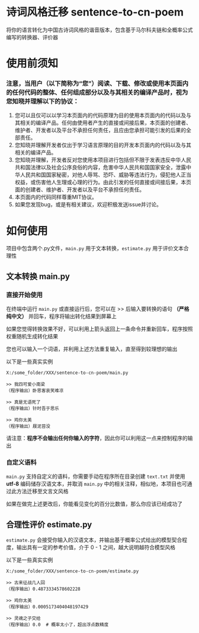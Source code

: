 # 诗词风格迁移 sentence-to-cn-poem
将你的语言转化为中国古诗词风格的谐音版本，包含基于马尔科夫链和全概率公式编写的转换器、评价器</p>

# 使用前须知
### 注意，当用户（以下简称为“您”）阅读、下载、修改或使用本页面内的任何代码的整体、任何组成部分以及与其相关的编译产品时，视为您知晓并理解以下的协议：</p>
1. 您可以且仅可以以学习本页面内的代码原理为目的使用本页面内的代码以及与其相关的编译产品。任何由使用者产生的直接或间接后果，本页面的创建者、维护者、开发者以及平台不承担任何责任，且应由您承担可能引发的后果的全部责任。
2. 您知晓并理解开发者仅出于学习语言原理的目的开发本页面内的代码以及与其相关的编译产品。
3. 您知晓并理解，开发者反对您使用本项目进行包括但不限于发表违反中华人民共和国法律以及社会公序良俗的内容，危害中华人民共和国国家安全，泄露中华人民共和国国家秘密，对他人辱骂、恐吓、威胁等违法行为，侵犯他人正当权益，或伤害他人生理或心理的行为。由此引发的任何直接或间接后果，本页面的创建者、维护者、开发者以及平台不承担任何责任。
4. 本页面内的代码同样尊重MIT协议。
5. 如果您发现bug，或是有相关建议，欢迎积极发送issue并讨论。

# 如何使用
项目中包含两个.py文件，``main.py`` 用于文本转换，``estimate.py`` 用于评价文本合理性</p></p>
## 文本转换 main.py
### 直接开始使用
在终端中运行 ``main.py`` 或直接运行后，您可以在 >> 后输入要转换的语句 **（严格纯中文）** 并回车，程序将输出转化结果到屏幕上</p>
如果您觉得转换效果不好，可以利用上箭头返回上一条命令并重新回车，程序按照权重随机生成转化结果</p>
您也可以输入一个词语，并利用上述方法重复输入，直至得到较理想的输出</p></p>

以下是一些真实实例</p>
```
X:/some_folder/XXX/sentence-to-cn-poem/main.py

>> 我四可爱小南梁
（程序输出）卧思客哀笑难凉

>> 真是无语死了
（程序输出）针时吾于思乐

>> 鸡你太美
（程序输出）屐泥苔没
```
请注意：**程序不会输出任何你输入的字符**，因此你可以利用这一点来控制程序的输出</p>
### 自定义语料
``main.py`` 支持自定义的语料，你需要手动在程序所在目录创建 ``text.txt`` 并使用 **utf-8** 编码储存汉语文本，并取消 ``main.py`` 中的相关注释，相似地，本项目也可通过此方法迁移至文言文风格</p>
如果在做完上述更改后，你能看见变化的百分比数值，那么你应该已经成功了</p>

## 合理性评价 estimate.py
``estimate.py`` 会接受你输入的汉语文本，并输出基于概率公式给出的模型契合程度，输出具有一定的参考价值，介于 0 - 1 之间，越大说明越符合模型风格</p></p>

以下是一些真实实例</p>
```
X:/some_folder/XXX/sentence-to-cn-poem/estimate.py

>> 古来征战几人回
（程序输出）0.4873334578602228

>> 鸡你太美
（程序输出）0.0005173404048197429

>> 灵魂之子交给
（程序输出）0.0  # 概率太小了，超出浮点数精度
```






